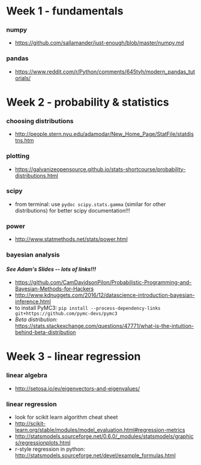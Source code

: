 # Week 1 - fundamentals
### numpy
* https://github.com/sallamander/just-enough/blob/master/numpy.md

### pandas
* https://www.reddit.com/r/Python/comments/645tyh/modern_pandas_tutorials/

# Week 2 - probability & statistics
### choosing distributions
* http://people.stern.nyu.edu/adamodar/New_Home_Page/StatFile/statdistns.htm

### plotting
* https://galvanizeopensource.github.io/stats-shortcourse/probability-distributions.html

### scipy
* from terminal: use `pydoc scipy.stats.gamma` (similar for other distributions) for better scipy documentation!!!

### power
* http://www.statmethods.net/stats/power.html

### bayesian analysis
#### *See Adam's Slides -- lots of links!!!*
* https://github.com/CamDavidsonPilon/Probabilistic-Programming-and-Bayesian-Methods-for-Hackers
* http://www.kdnuggets.com/2016/12/datascience-introduction-bayesian-inference.html
* to install PyMC3: `pip install --process-dependency-links git+https://github.com/pymc-devs/pymc3`
* *Beta distribution:* https://stats.stackexchange.com/questions/47771/what-is-the-intuition-behind-beta-distribution

# Week 3 - linear regression
### linear algebra
* http://setosa.io/ev/eigenvectors-and-eigenvalues/

### linear regression
* look for scikit learn algorithm cheat sheet
* http://scikit-learn.org/stable/modules/model_evaluation.html#regression-metrics
* http://statsmodels.sourceforge.net/0.6.0/_modules/statsmodels/graphics/regressionplots.html
* r-style regression in python: http://statsmodels.sourceforge.net/devel/example_formulas.html
